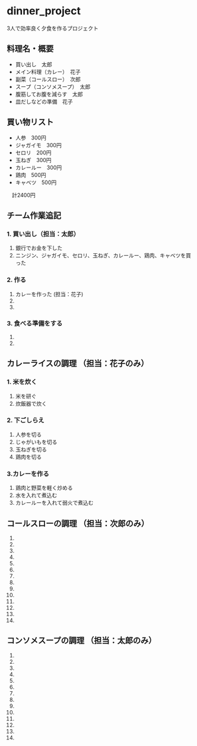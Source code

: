 # dinner_project
3人で効率良く夕食を作るプロジェクト

## 料理名・概要
* 買い出し　太郎
* メイン料理（カレー）　花子
* 副菜（コールスロー）　次郎
* スープ（コンソメスープ）　太郎
* 腹筋してお腹を減らす　太郎
* 皿だしなどの準備　花子

## 買い物リスト
* 人参　300円
* ジャガイモ　300円
* セロリ　200円
* 玉ねぎ　300円
* カレールー　300円
* 鶏肉　500円
* キャベツ　500円

　計2400円

## チーム作業追記
### 1. 買い出し（担当：太郎）
1. 銀行でお金を下した 
2. ニンジン、ジャガイモ、セロリ、玉ねぎ、カレールー、鶏肉、キャベツを買った
### 2. 作る
1. カレーを作った (担当：花子)
2. 
3.
### 3. 食べる準備をする
1. 
2. 


## カレーライスの調理 （担当：花子のみ）
### 1. 米を炊く
1. 米を研ぐ
2. 炊飯器で炊く
### 2. 下ごしらえ
1. 人参を切る
2. じゃがいもを切る
3. 玉ねぎを切る
4. 鶏肉を切る
### 3.カレーを作る
1. 鶏肉と野菜を軽く炒める
2. 水を入れて煮込む
3. カレールーを入れて弱火で煮込む


## コールスローの調理 （担当：次郎のみ）
1. 
2. 
3. 
4. 
5. 
6. 
7. 
8. 
9. 
10. 
11. 
12. 
13. 
14. 


## コンソメスープの調理 （担当：太郎のみ）
1. 
2. 
3. 
4. 
5. 
6. 
7. 
8. 
9. 
10. 
11. 
12. 
13. 
14. 


